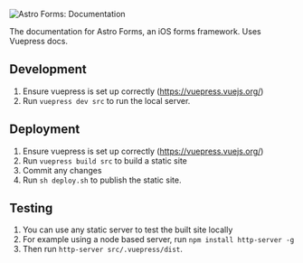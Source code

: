 ![Astro Forms: Documentation](https://github.com/plummer/astro-docs/assets/readme-header.jpg)

The documentation for Astro Forms, an iOS forms framework. Uses Vuepress docs.

## Development
1.  Ensure vuepress is set up correctly (<https://vuepress.vuejs.org/>)
2.  Run `vuepress dev src` to run the local server.

## Deployment
1.  Ensure vuepress is set up correctly (<https://vuepress.vuejs.org/>)
2.  Run `vuepress build src` to build a static site
3.  Commit any changes
4.  Run `sh deploy.sh` to publish the static site.

## Testing
1.  You can use any static server to test the built site locally
2.  For example using a node based server, run `npm install http-server -g`
3.	Then run `http-server src/.vuepress/dist`.